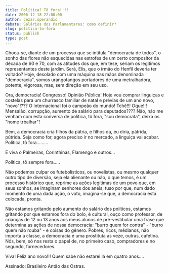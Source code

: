```yaml
---
title: Política? Tô fora!!!!
date: 2006-12-18 22:00:00
author: cezar.sperandio
debate: Salários dos Parlamentares: como definir?
slug: politica-to-fora
status: publish 
type: post
---
```


Choca-se, diante de um processo que se intitula "democracia de todos", o sonho das flores não esquecidas nas estrofes de um certo compositor da década de 60 e 70, com as atitudes dos que, em tese, seriam os legitimos representantes deste jardim. Será, Elis, que o irmão do Henfil deveria ter voltado? Hoje, desolado com uma máquina nas mãos denominada "democracia", somos urangotangos portadores de uma metralhadora, potente, vigorosa, mas, sem direção em seu uso.   

Ora, democracia! Congresso! Opinião Pública! Hoje vou comprar linguiças e costelas para um churrasco familiar de natal e prévias de um ano novo, "novo"!??? O Internacional foi o campeão do mundo! Tchê!!! Oque!!! Mensalão, corrupção, aumento de salário para deputados???? Não, não me venham com esta conversa de política, tô fora, "sou democrata", deixa os "home trbalhar"!   

Bem, a democracia cria filhos da pátria, e filhos da, eu diria, pátrida, pútrida. Seja como for, agora preciso ir no mercado, a linguiça vai acabar. Política, tô fora.........  

E viva o Palmeiras, Corinthinas, Flamengo e outros...   

Política, tô sempre fora.....  

Não podemos culpar os futebolísticos, ou novelistas, ou mesmo qualquer outro tipo de diversão, seja ela alienante ou não, o que temos, é um processo histórico que, reprime as ações legítimas de um povo que, em seus sonhos, se imaginam senhores dos aneis, tuso por que, num dado momento de uma dada ação, o voto, imagina-se que, a democracia está colocada, pronta.   

Não estamos gritando pelo aumento do salário dos políticos, estamos gritando por que estamos fora do bolo, é cultural, ouço como professor, de crianças de 12 ou 13 anos aos meus alunos de pré-vestibular uma frase que determina as ações de nossa democracia: "burro quem for contra" - "burro quem não rouba" - e coisas do gênero. Pobres, ricos, médianos, não importa a classe, a democracia é uma prostituta as veze, outras, cafetina. Nós, bem, só nos resta o papel de, no primeiro caso, compradores e no segundo, fornecedores.  

Viva! Feliz ano novo!!! Quem sabe não estarei lá em quatro anos....  

Assinado: Brasileiro Antão das Ostras.
